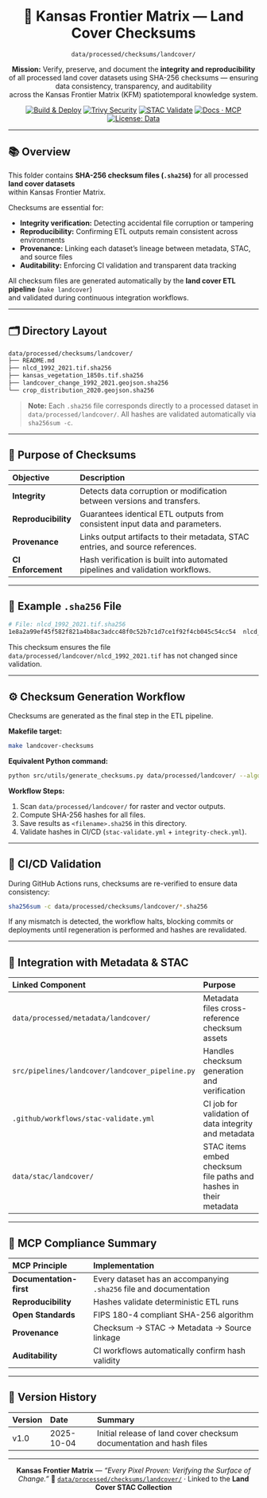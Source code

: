 <div align="center">

# 🌾 Kansas Frontier Matrix — Land Cover Checksums  
`data/processed/checksums/landcover/`

**Mission:** Verify, preserve, and document the **integrity and reproducibility**  
of all processed land cover datasets using SHA-256 checksums — ensuring data consistency, transparency, and auditability  
across the Kansas Frontier Matrix (KFM) spatiotemporal knowledge system.

[![Build & Deploy](https://github.com/bartytime4life/Kansas-Frontier-Matrix/actions/workflows/site.yml/badge.svg)](../../../../.github/workflows/site.yml)
[![Trivy Security](https://github.com/bartytime4life/Kansas-Frontier-Matrix/actions/workflows/trivy.yml/badge.svg)](../../../../.github/workflows/trivy.yml)
[![STAC Validate](https://github.com/bartytime4life/Kansas-Frontier-Matrix/actions/workflows/stac-validate.yml/badge.svg)](../../../../.github/workflows/stac-validate.yml)
[![Docs · MCP](https://img.shields.io/badge/Docs-MCP-blue)](../../../../docs/)
[![License: Data](https://img.shields.io/badge/License-CC--BY%204.0-green)](../../../../LICENSE)

</div>

---

## 📚 Overview

This folder contains **SHA-256 checksum files (`.sha256`)** for all processed **land cover datasets**  
within Kansas Frontier Matrix.  

Checksums are essential for:
- **Integrity verification:** Detecting accidental file corruption or tampering  
- **Reproducibility:** Confirming ETL outputs remain consistent across environments  
- **Provenance:** Linking each dataset’s lineage between metadata, STAC, and source files  
- **Auditability:** Enforcing CI validation and transparent data tracking  

All checksum files are generated automatically by the **land cover ETL pipeline** (`make landcover`)  
and validated during continuous integration workflows.

---

## 🗂️ Directory Layout

```bash
data/processed/checksums/landcover/
├── README.md
├── nlcd_1992_2021.tif.sha256
├── kansas_vegetation_1850s.tif.sha256
├── landcover_change_1992_2021.geojson.sha256
└── crop_distribution_2020.geojson.sha256
````

> **Note:** Each `.sha256` file corresponds directly to a processed dataset
> in `data/processed/landcover/`. All hashes are validated automatically via `sha256sum -c`.

---

## 🔐 Purpose of Checksums

| Objective           | Description                                                                    |
| :------------------ | :----------------------------------------------------------------------------- |
| **Integrity**       | Detects data corruption or modification between versions and transfers.        |
| **Reproducibility** | Guarantees identical ETL outputs from consistent input data and parameters.    |
| **Provenance**      | Links output artifacts to their metadata, STAC entries, and source references. |
| **CI Enforcement**  | Hash verification is built into automated pipelines and validation workflows.  |

---

## 🧮 Example `.sha256` File

```bash
# File: nlcd_1992_2021.tif.sha256
1e8a2a99ef45f582f821a4b8ac3adcc48f0c52b7c1d7ce1f92f4cb045c54cc54  nlcd_1992_2021.tif
```

This checksum ensures the file
`data/processed/landcover/nlcd_1992_2021.tif` has not changed since validation.

---

## ⚙️ Checksum Generation Workflow

Checksums are generated as the final step in the ETL pipeline.

**Makefile target:**

```bash
make landcover-checksums
```

**Equivalent Python command:**

```bash
python src/utils/generate_checksums.py data/processed/landcover/ --algo sha256
```

**Workflow Steps:**

1. Scan `data/processed/landcover/` for raster and vector outputs.
2. Compute SHA-256 hashes for all files.
3. Save results as `<filename>.sha256` in this directory.
4. Validate hashes in CI/CD (`stac-validate.yml` + `integrity-check.yml`).

---

## 🧰 CI/CD Validation

During GitHub Actions runs, checksums are re-verified to ensure data consistency:

```bash
sha256sum -c data/processed/checksums/landcover/*.sha256
```

If any mismatch is detected, the workflow halts, blocking commits or deployments
until regeneration is performed and hashes are revalidated.

---

## 🧩 Integration with Metadata & STAC

| Linked Component                                | Purpose                                                           |
| :---------------------------------------------- | :---------------------------------------------------------------- |
| `data/processed/metadata/landcover/`            | Metadata files cross-reference checksum assets                    |
| `src/pipelines/landcover/landcover_pipeline.py` | Handles checksum generation and verification                      |
| `.github/workflows/stac-validate.yml`           | CI job for validation of data integrity and metadata              |
| `data/stac/landcover/`                          | STAC items embed checksum file paths and hashes in their metadata |

---

## 🧠 MCP Compliance Summary

| MCP Principle           | Implementation                                                     |
| :---------------------- | :----------------------------------------------------------------- |
| **Documentation-first** | Every dataset has an accompanying `.sha256` file and documentation |
| **Reproducibility**     | Hashes validate deterministic ETL runs                             |
| **Open Standards**      | FIPS 180-4 compliant SHA-256 algorithm                             |
| **Provenance**          | Checksum → STAC → Metadata → Source linkage                        |
| **Auditability**        | CI workflows automatically confirm hash validity                   |

---

## 📅 Version History

| Version | Date       | Summary                                                             |
| :------ | :--------- | :------------------------------------------------------------------ |
| v1.0    | 2025-10-04 | Initial release of land cover checksum documentation and hash files |

---

<div align="center">

**Kansas Frontier Matrix** — *“Every Pixel Proven: Verifying the Surface of Change.”*
📍 [`data/processed/checksums/landcover/`](.) · Linked to the **Land Cover STAC Collection**

</div>
